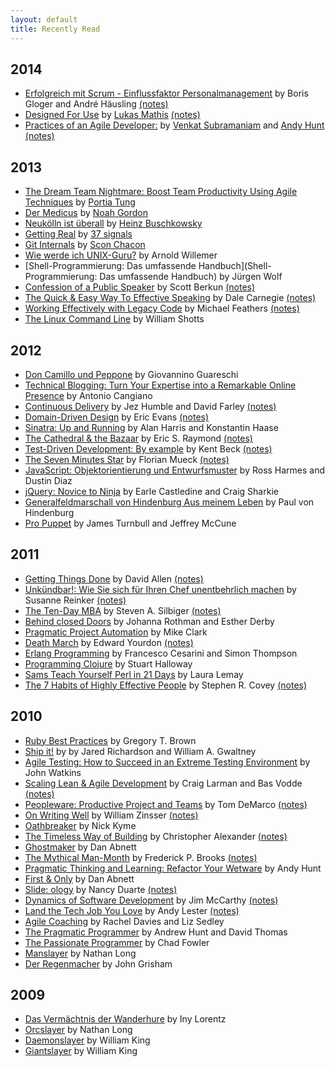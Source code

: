 ```yaml
---
layout: default
title: Recently Read
---
```


## 2014

- [Erfolgreich mit Scrum - Einflussfaktor Personalmanagement](http://www.amazon.de/Erfolgreich-mit-Scrum-Einflussfaktor-Personalmanagement/dp/3446425152) by Boris Gloger and André Häusling [(notes)](books/erfolgreich-mit-scrum.html)
- [Designed For Use](http://pragprog.com/book/lmuse/designed-for-use) by [Lukas Mathis](http://ignorethecode.net/blog/) [(notes)](books/designed-for-use.html)
- [Practices of an Agile Developer:](http://pragprog.com/book/pad/practices-of-an-agile-developer) by [Venkat Subramaniam](http://www.agiledeveloper.com/) and [Andy Hunt](http://blog.toolshed.com/) [(notes)](books/practices-of-an-agile-developer.html)


## 2013

- [The Dream Team Nightmare: Boost Team Productivity Using Agile Techniques](www.amazon.com/The-Dream-Team-Nightmare-Productivity/dp/1937785718/ref=sr_1_1?ie=UTF8&qid=1387390156&sr=8-1&keywords=The-Dream-Team-Nightmare-Productivity) by [Portia Tung](http://www.selfishprogramming.org/)
- [Der Medicus](http://www.amazon.de/Physician-Cole-Book-Trilogy-ebook/dp/B00840CY8Y/ref=sr_1_3?s=books-intl-de&ie=UTF8&qid=1387390788&sr=1-3&) by [Noah Gordon](http://www.noahgordonbooks.com/)
- [Neukölln ist überall](www.amazon.de/Neukölln-ist-überall-Heinz-Buschkowsky/dp/3550080115/ref=sr_1_1?s=books&ie=UTF8&qid=1387390264&sr=1-1&keywords=neukölln+ist+überall) by [Heinz Buschkowsky](http://de.wikipedia.org/wiki/Heinz_Buschkowsky)
- [Getting Real](http://gettingreal.37signals.com/) by [37 signals](http://37signals.com/)
- [Git Internals](https://github.com/pluralsight/git-internals-pdf) by [Scon Chacon](https://github.com/schacon)
- [Wie werde ich UNIX-Guru?](http://openbook.galileocomputing.de/unix_guru/) by Arnold Willemer
- [Shell-Programmierung: Das umfassende Handbuch](Shell-Programmierung: Das umfassende Handbuch) by Jürgen Wolf
- [Confession of a Public Speaker](http://www.amazon.com/Confessions-Public-Speaker-English/dp/1449301959) by Scott
  Berkun [(notes)](/books/confessions-of-a-public-speaker.html)
- [The Quick & Easy Way To Effective Speaking](http://www.amazon.com/Quick-Easy-Way-Effective-Speaking/dp/0671724002)
  by Dale Carnegie [(notes)](/books/the-quick-and-easy-way-to-effective-speaking.html)
- [Working Effectively with Legacy Code](http://www.amazon.com/Working-Effectively-Legacy-Michael-Feathers/dp/0131177052)
  by Michael Feathers [(notes)](/books/working-effectively-with-legacy-code.html)
- [The Linux Command Line](http://gd.tuwien.ac.at/linuxcommand.org/tlcl.php) by William Shotts


## 2012

- [Don Camillo und Peppone](http://www.amazon.com/Don-Camillo-Peppone-Giovanni-Guareschi/dp/3701300712/ref=sr_1_2?ie=UTF8&qid=1357203721&sr=8-2&keywords=Don+Camillo+und+Peppone) by Giovannino Guareschi
- [Technical Blogging: Turn Your Expertise into a Remarkable Online Presence](http://pragprog.com/book/actb/technical-blogging) by Antonio Cangiano
- [Continuous Delivery](http://www.amazon.com/Continuous-Delivery-Deployment-Automation-Addison-Wesley/dp/0321601912)
  by Jez Humble and David Farley [(notes)](/books/continuous-delivery.html)
- [Domain-Driven Design](http://www.amazon.com/Domain-Driven-Design-Tackling-Complexity-Software/dp/0321125215)
  by Eric Evans [(notes)](/books/domain-driven-design.html)
- [Sinatra: Up and Running](http://shop.oreilly.com/product/0636920019664.do) by Alan Harris and Konstantin Haase
- [The Cathedral & the Bazaar](http://shop.oreilly.com/product/9780596001087.do) by Eric S. Raymond
  [(notes)](/books/the-cathedral-and-the-bazaar.html)
- [Test-Driven Development: By example](http://www.amazon.com/Test-Driven-Development-By-Example/dp/0321146530)
  by Kent Beck [(notes)](/books/test-driven-development.html)
- [The Seven Minutes Star](http://www.amazon.com/The-Seven-Minute-Star-speaker/dp/1450599753) by Florian Mueck
  [(notes)](/books/seven-minutes-star.html)
- [JavaScript: Objektorientierung und Entwurfsmuster](http://www.amazon.de/JavaScript-3a-Objektorientierung-Entwurfsmuster-JavaScript-entwickeln/dp/3772364888) by Ross Harmes and Dustin Diaz
- [jQuery: Novice to Ninja](http://www.amazon.com/jQuery-Novice-Ninja-Earle-Castledine/dp/0980576857) by
  Earle Castledine and Craig Sharkie
- [Generalfeldmarschall von Hindenburg Aus meinem Leben](http://www.amazon.de/Generalfeldmarschall-von-Hindenburg-meinem-Leben/dp/B003DQ50YE) by Paul von Hindenburg
- [Pro Puppet](http://www.amazon.com/Pro-Puppet-James-Turnbull/dp/1430230576/ref=sr_1_1?s=books&ie=UTF8&qid=1341081740&sr=1-1&keywords=Pro+Puppet) by James Turnbull and Jeffrey McCune


## 2011

- [Getting Things Done](http://www.amazon.com/Getting-Things-Done-Stress-Free-Productivity/dp/0142000280) by David Allen
  [(notes)](/books/getting-things-done.html)
- [Unkündbar!: Wie Sie sich für Ihren Chef unentbehrlich machen](http://www.amazon.de/Unk%C3%BCndbar-sich-Ihren-unentbehrlich-machen/dp/3548369901) by Susanne Reinker [(notes)](/books/unkuendbar.html)
- [The Ten-Day MBA](http://www.amazon.com/Ten-Day-MBA-Step-step-Mastering/dp/0688137881) by Steven A. Silbiger
  [(notes)](/books/ten-day-mba.html)
- [Behind closed Doors](http://pragprog.com/titles/rdbcd/behind*closed*doors) by Johanna Rothman and Esther Derby
- [Pragmatic Project Automation](http://pragprog.com/titles/auto/pragmatic*project*automation) by Mike Clark
- [Death March](http://www.amazon.com/Death*March*2nd*Edward*Yourdon/dp/013143635X/ref=sr_1_1?s=books&ie=UTF8&qid=1296984250&sr=1*1)
  by Edward Yourdon [(notes)](/books/death-march.html)
- [Erlang Programming](http://www.amazon.com/ERLANG*Programming*Francesco*Cesarini/dp/0596518188)
  by Francesco Cesarini and Simon Thompson
- [Programming Clojure](http://www.amazon.com/gp/product/1934356336/ref=pd_lpo_k2_dp_sr_1?pf_rd_p=1278548962&pf_rd_s=lpo*top*stripe*1&pf_rd_t=201&pf_rd_i=1449381871&pf_rd_m=ATVPDKIKX0DER&pf_rd_r=16CSTCK8G09VJ55HFWJM) by Stuart Halloway
- [Sams Teach Yourself Perl in 21 Days](http://www.amazon.com/Sams*Teach*Yourself*Perl*Days/dp/0672320355) by Laura Lemay
- [The 7 Habits of Highly Effective People](http://www.amazon.com/gp/product/0671708635/ref=oss_product)
  by Stephen R. Covey [(notes)](/books/seven-habits-of-highly-effective-people.html)


## 2010

- [Ruby Best Practices](http://www.amazon.com/Ruby*Best*Practices*Gregory*Brown/dp/0596523009) by Gregory T. Brown
- [Ship it!](http://pragprog.com/book/prj/ship-it) by by Jared Richardson and William A. Gwaltney
- [Agile Testing: How to Succeed in an Extreme Testing Environment](http://www.amazon.com/Agile*Testing*Succeed*Extreme*Environment/dp/0521726875) by John Watkins
- [Scaling Lean & Agile Development](http://www.amazon.com/Scaling*Lean*Agile*Development*Organizational/dp/0321480961) by Craig Larman and Bas Vodde
  [(notes)](/books/scaling-lean-agile-development.html)
- [Peopleware: Productive Project and Teams](http://www.amazon.de/gp/product/0932633439/ref=oss_product) by Tom DeMarco
  [(notes)](/books/peopleware.html)
- [On Writing Well](http://www.amazon.com/Writing-Well-30th-Anniversary-Nonfiction/dp/0060891548/ref=sr_1_1?s=books&ie=UTF8&qid=1359744126&sr=1-1&keywords=On+Writing+Well) by William Zinsser
  [(notes)](/books/on-writing-well.html)
- [Oathbreaker](http://www.blacklibrary.com/all-products/Oathbreaker.html) by Nick Kyme
- [The Timeless Way of Building](http://www.amazon.com/Timeless-Way-Building-Christopher-Alexander/dp/0195024028/ref=sr_1_1?s=books&ie=UTF8&qid=1359741933&sr=1-1&keywords=The+Timeless+Way+of+Building) by Christopher Alexander
  [(notes)](/books/the-timeless-way-of-building.html)
- [Ghostmaker](http://www.amazon.com/Ghostmaker*Gaunts*Ghosts*Dan*Abnett/dp/184416165X) by Dan Abnett
- [The Mythical Man-Month](http://www.amazon.com/Mythical-Man-Month-Software-Engineering-Anniversary/dp/0201835959/ref=sr_1_1?s=books&ie=UTF8&qid=1359741593&sr=1-1&keywords=The+Mythical+Man-Month) by Frederick P. Brooks
  [(notes)](/books/the-mythical-man-month.html)
- [Pragmatic Thinking and Learning: Refactor Your Wetware](http://pragprog.com/book/ahptl/pragmatic-thinking-and-learning) by Andy Hunt
- [First & Only](http://www.amazon.com/First-Warhammer-40000-Gaunts-Ghosts/dp/1841542687/ref=sr_1_1?ie=UTF8&qid=1359741478&sr=8-1&keywords=Gaunts+First+and+only) by Dan Abnett
- [Slide: ology](http://www.amazon.com/slide-ology-Science-Creating-Presentations/dp/0596522347/ref=sr_1_1?ie=UTF8&qid=1359741067&sr=8-1&keywords=Slide%3Aology%3A+The+Art+and+Science+of+Creating+Great+Presentations) by Nancy Duarte
  [(notes)](/books/slidelogy.html)
- [Dynamics of Software Development](http://www.amazon.com/Dynamics*Software*Development*Michele*McCarthy/dp/1556158238)
  by Jim McCarthy [(notes)](/books/dynamics-in-software-development.html)
- [Land the Tech Job You Love](http://pragprog.com/book/algh/land-the-tech-job-you-love) by Andy Lester
  [(notes)](/books/land-the-tech-job-you-love.html)
- [Agile Coaching](http://pragprog.com/book/sdcoach/agile-coaching) by Rachel Davies and Liz Sedley
- [The Pragmatic Programmer](http://pragprog.com/the-pragmatic-programmer) by Andrew Hunt and David Thomas
- [The Passionate Programmer](http://pragprog.com/book/cfcar2/the-passionate-programmer) by Chad Fowler
- [Manslayer](http://www.blacklibrary.com/all-products/Manslayer.html) by Nathan Long
- [Der Regenmacher](http://www.amazon.de/Regenmacher*John*Grisham/dp/3455024998/ref=sr_1_3?ie=UTF8&s=books&qid=1270125937&sr=8*3)
  by John Grisham


## 2009

- [Das Vermächtnis der Wanderhure](http://www.amazon.de/Das*Vermächtnis*Wanderhure*Iny*Lorentz/dp/3426662027)
  by Iny Lorentz
- [Orcslayer](http://www.blacklibrary.com/all-products/Orcslayer.html)
  by Nathan Long
- [Daemonslayer](http://www.blacklibrary.com/all-products/Daemonslayer-2003-Edition.html)
  by William King
- [Giantslayer](http://www.blacklibrary.com/all-products/Giantslayer.html)
  by William King
